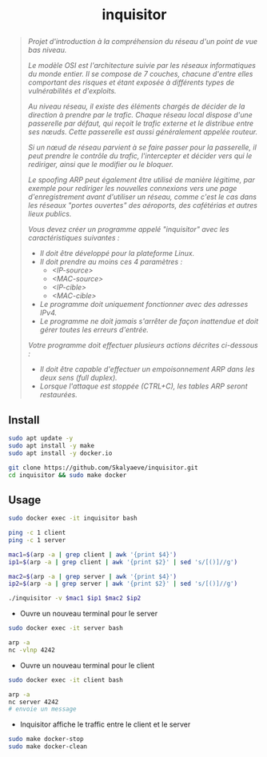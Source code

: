 # <p align="center">inquisitor</p>
> *Projet d'introduction à la compréhension du réseau d'un point de vue bas niveau.*
>
> *Le modèle OSI est l'architecture suivie par les réseaux informatiques du monde entier. Il se compose de 7 couches, chacune d'entre elles comportant des risques et étant exposée à différents types de vulnérabilités et d'exploits.*
>
> *Au niveau réseau, il existe des éléments chargés de décider de la direction à prendre par le trafic. Chaque réseau local dispose d'une passerelle par défaut, qui reçoit le trafic externe et le distribue entre ses nœuds. Cette passerelle est aussi généralement appelée routeur.*
>
> *Si un nœud de réseau parvient à se faire passer pour la passerelle, il peut prendre le contrôle du trafic, l'intercepter et décider vers qui le rediriger, ainsi que le modifier ou le bloquer.*
>
>*Le spoofing ARP peut également être utilisé de manière légitime, par exemple pour rediriger les nouvelles connexions vers une page d'enregistrement avant d'utiliser un réseau, comme c'est le cas dans les réseaux "portes ouvertes" des aéroports, des cafétérias et autres lieux publics.*
>
> *Vous devez créer un programme appelé "inquisitor" avec les caractéristiques suivantes :*
> * *Il doit être développé pour la plateforme Linux.*
> * *Il doit prendre au moins ces 4 paramètres :*
>   - *\<IP-source>*
>   - *\<MAC-source>*
>   - *\<IP-cible>*
>   - *\<MAC-cible>*
> * *Le programme doit uniquement fonctionner avec des adresses IPv4.*
> * *Le programme ne doit jamais s'arrêter de façon inattendue et doit gérer toutes les erreurs d'entrée.*
>
> *Votre programme doit effectuer plusieurs actions décrites ci-dessous :*
> * *Il doit être capable d'effectuer un empoisonnement ARP dans les deux sens (full duplex).*
> * *Lorsque l'attaque est stoppée (CTRL+C), les tables ARP seront restaurées.*

## Install
```bash
sudo apt update -y
sudo apt install -y make
sudo apt install -y docker.io
```
```bash
git clone https://github.com/Skalyaeve/inquisitor.git
cd inquisitor && sudo make docker
```

## Usage
```bash
sudo docker exec -it inquisitor bash
```
```bash
ping -c 1 client
ping -c 1 server

mac1=$(arp -a | grep client | awk '{print $4}')
ip1=$(arp -a | grep client | awk '{print $2}' | sed 's/[()]//g')

mac2=$(arp -a | grep server | awk '{print $4}')
ip2=$(arp -a | grep server | awk '{print $2}' | sed 's/[()]//g')

./inquisitor -v $mac1 $ip1 $mac2 $ip2
```
- Ouvre un nouveau terminal pour le server
```bash
sudo docker exec -it server bash
```
```bash
arp -a
nc -vlnp 4242
```
- Ouvre un nouveau terminal pour le client
```sh
sudo docker exec -it client bash
```
```sh
arp -a
nc server 4242
# envoie un message
```
- Inquisitor affiche le traffic entre le client et le server

```bash
sudo make docker-stop
sudo make docker-clean
```
